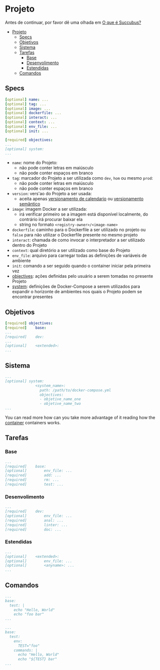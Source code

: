 # Projeto

Antes de continuar, por favor dê uma olhada em [O que é Succubus?](what.pt.md)

- [Projeto](#projeto)
  - [Specs](#specs)
  - [Objetivos](#objetivos)
  - [Sistema](#sistema)
  - [Tarefas](#tarefas)
    - [Base](#base)
    - [Desenvolimento](#desenvolimento)
    - [Estendidas](#estendidas)
  - [Comandos](#comandos)

## Specs

```yaml
[optional] name: ...
[optional] tag: ...
[optional] image: ...
[optional] dockerfile: ...
[optional] interact: ...
[optional] context: ...
[optional] env_file: ...
[optional] init: ...

[required] objectives:
...
[optional] system:
...
```

- `name`: nome do Projeto:
  - não pode conter letras em maiúsculo
  - não pode conter espaços em branco
- `tag`: marcador do Projeto a ser utilizada como `dev`, `hom` ou mesmo `prod`:
  - não pode conter letras em maiúsculo
  - não pode conter espaços em branco
- `version`: vers'ao do Projeto a ser usada:
  - aceita apenas [versionamento de calendario](https://en.wikipedia.org/wiki/Software_versioning#Date_of_release) ou [versionamento semântico](https://semver.org/)
- `image`: imagem Docker a ser utilizada:
  - irá verificar primeiro se a imagem está disponível localmente, do contrário irá procurar baixar ela
  - string no formato `<registry-owner>/<image-name>`
- `dockerfile`: caminho para o Dockerfile a ser utilizado no projeto ou `false` para não utilizar o Dockerfile presente no mesmo projeto
- `interact`: chamada de como invocar o interpretador a ser utilizado dentro do Projeto
- `context`: qual diretório a ser utilizado como base do Projeto
- `env_file`: arquivo para carregar todas as definições de variáveis de ambiente
- `init`: comando a ser seguido quando o container iniciar pela primeira vez
- [objectives](#objectives): ações definidas pelo usuário a serem tomadas no presente Projeto
- [system](#system): definições de Docker-Compose a serem utilizados para expandir o horizonte de ambientes nos quais o Projeto podem se encontrar presentes

## Objetivos

```yaml
[required] objectives:
[required]    base:
...
[required]    dev:
...
[optional]    <extended>:
...
```

## Sistema

```yaml
...
[optional] system:
              <system_name>:
                path: /path/to/docker-compose.yml
                objectives:
                - objetive_name_one
                - objetive_name_two
...
```

You can read more how can you take more advantage of it reading how the [container](container.md) containers works.

## Tarefas

### Base

```yaml
...
[required]    base:
[optional]        env_file: ...
[required]        add: ...
[required]        rm: ...
[required]        test: ...
```

### Desenvolimento

```yaml
...
[required]    dev:
[optional]        env_file: ...
[required]        anal: ...
[required]        linter: ...
[required]        doc: ...
```

### Estendidas

```yaml
...
[optional]    <extended>:
[optional]        env_file: ...
[optional]        <anyname>: ...
...
```

## Comandos

```yaml
...
base:
  test: |
    echo "Hello, World"
    echo "foo bar"
...
```

```yaml
...
base:
  test:
    env:
      TEST="foo"
    commands: |
      echo "Hello, World"
      echo "${TEST} bar"
...
```
